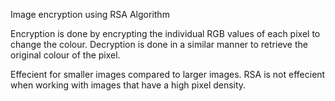 Image encryption using RSA Algorithm

Encryption is done by encrypting the individual RGB values of each pixel to change the colour. 
Decryption is done in a similar manner to retrieve the original colour of the pixel.

Effecient for smaller images compared to larger images. RSA is not effecient when working with images that have a high pixel density.
